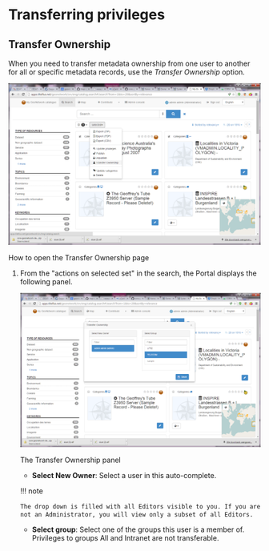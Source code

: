 # Transferring privileges

## Transfer Ownership

When you need to transfer metadata ownership from one user to another for all or specific metadata records, use the *Transfer Ownership* option.

![](img/transfer.png)

How to open the Transfer Ownership page

1.  From the "actions on selected set" in the search, the Portal displays the following panel.

    ![](img/dotransfer.png)

    The Transfer Ownership panel

    -  **Select New Owner**: Select a user in this auto-complete.

    !!! note

        The drop down is filled with all Editors visible to you. If you are not an Administrator, you will view only a subset of all Editors.

    -   **Select group**: Select one of the groups this user is a member of. Privileges to groups All and Intranet are not transferable.
